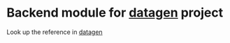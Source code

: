 # Backend module for [datagen](https://github.com/a1mond/datagen) project

Look up the reference in [datagen](https://github.com/a1mond/datagen)
